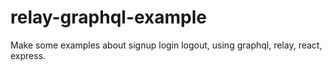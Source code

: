 # relay-graphql-example
Make some examples about signup login logout, using graphql, relay, react, express.

